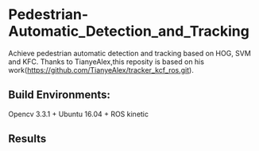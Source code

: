 # Pedestrian-Automatic_Detection_and_Tracking
Achieve pedestrian automatic detection and tracking based on HOG, SVM and KFC.
Thanks to TianyeAlex,this reposity is based on his work(https://github.com/TianyeAlex/tracker_kcf_ros.git).

## Build Environments:
 Opencv 3.3.1 + Ubuntu 16.04 + ROS kinetic 

## Results

